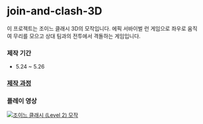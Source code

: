 # join-and-clash-3D

이 프로젝트는 조이느 클래시 3D의 모작입니다. 
에픽 서바이벌 런 게임으로 
좌우로 움직여 무리를 모으고 상대 팀과의 전투에서 격돌하는 게임입니다. 

### 제작 기간
- 5.24 ~ 5.26

### [제작 과정 ](https://velog.io/@youhyeoneee/Unity-Join-Clash-3D-Level-2)

### 플레이 영상
[![조이느 클래시 (Level 2) 모작
](http://img.youtube.com/vi/bnBV0-_N5H0/0.jpg)](https://youtube.com/shorts/bnBV0-_N5H0/)